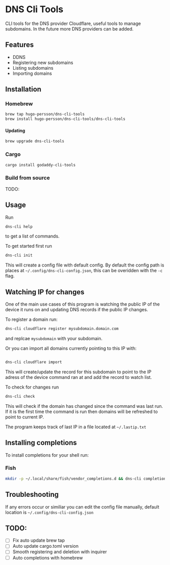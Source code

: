 # DNS Cli Tools

CLI tools for the DNS provider Cloudflare, useful tools to manage subdomains. In the future more DNS providers can be added.

## Features

- DDNS
- Registering new subdomains
- Listing subdomains
- Importing domains

## Installation

### Homebrew

```sh
brew tap hugo-persson/dns-cli-tools
brew install hugo-persson/dns-cli-tools/dns-cli-tools
```

#### Updating

```sh
brew upgrade dns-cli-tools

```

### Cargo

```sh
cargo install godaddy-cli-tools
```

### Build from source

TODO:

## Usage

Run

```sh
dns-cli help
```

to get a list of commands.

To get started first run

```sh
dns-cli init
```

This will create a config file with default config. By default the config path is places at `~/.config/dns-cli-config.json`, this can be overidden with the `-c` flag.

## Watching IP for changes

One of the main use cases of this program is watching the public IP of the device it runs on and updating DNS records if the public IP changes.

To register a domain run:

```sh
dns-cli cloudflare register mysubdomain.domain.com
```

and replcae `mysubdomain` with your subdomain.

Or you can import all domains currently pointing to this IP with:

```sh

dns-cli cloudflare import
```

This will create/update the record for this subdomain to point to the IP adress of the device command ran at and add the record to watch list.

To check for changes run

```sh
dns-cli check
```

This will check if the domain has changed since the command was last run. If it is the first time the command is run then domains will be refreshed to point to current IP.

The program keeps track of last IP in a file located at `~/.lastip.txt`

## Installing completions

To install completions for your shell run:

### Fish

```sh
mkdir -p ~/.local/share/fish/vendor_completions.d && dns-cli completion fish > ~/.local/share/fish/vendor_completions.d/dns-cli.fish && exec fish
```

## Troubleshooting

If any errors occur or similiar you can edit the config file manually, default location is `~/.config/dns-cli-config.json`

## TODO:

- [ ] Fix auto update brew tap
- [ ] Auto update cargo.toml version
- [ ] Smooth registering and deletion with inquirer
- [ ] Auto completions with homebrew
